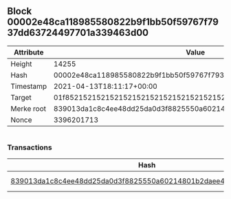 ## Block 00002e48ca118985580822b9f1bb50f59767f7937dd63724497701a339463d00

Attribute | Value
--- | ---
Height | 14255
Hash | 00002e48ca118985580822b9f1bb50f59767f7937dd63724497701a339463d00
Timestamp | 2021-04-13T18:11:17+00:00
Target | 01f8521521521521521521521521521521521521521521521521521521521521
Merke root | 839013da1c8c4ee48dd25da0d3f8825550a60214801b2daee426fba80b54e04e
Nonce | 3396201713

```

```

### Transactions

Hash | Amount
--- | ---
[839013da1c8c4ee48dd25da0d3f8825550a60214801b2daee426fba80b54e04e](839013da1c8c4ee48dd25da0d3f8825550a60214801b2daee426fba80b54e04e.md) | 10.00000000 SKEPTI 
